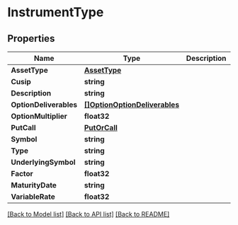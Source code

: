 # InstrumentType

## Properties

Name | Type | Description | Notes
------------ | ------------- | ------------- | -------------
**AssetType** | [**AssetType**](AssetType.md) |  | [optional] 
**Cusip** | **string** |  | [optional] 
**Description** | **string** |  | [optional] 
**OptionDeliverables** | [**[]OptionOptionDeliverables**](Option_optionDeliverables.md) |  | [optional] 
**OptionMultiplier** | **float32** |  | [optional] 
**PutCall** | [**PutOrCall**](PutOrCall.md) |  | [optional] 
**Symbol** | **string** |  | [optional] 
**Type** | **string** |  | [optional] 
**UnderlyingSymbol** | **string** |  | [optional] 
**Factor** | **float32** |  | [optional] 
**MaturityDate** | **string** |  | [optional] 
**VariableRate** | **float32** |  | [optional] 

[[Back to Model list]](../README.md#documentation-for-models) [[Back to API list]](../README.md#documentation-for-api-endpoints) [[Back to README]](../README.md)


